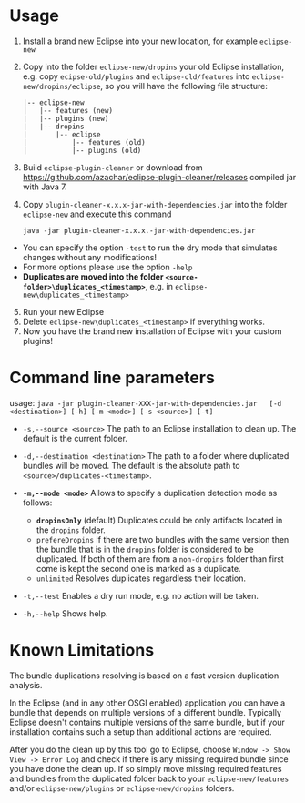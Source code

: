 Usage
=====

1. Install a brand new Eclipse into your new location, for example ``eclipse-new``
2. Copy into the folder ``eclipse-new/dropins``  your old Eclipse installation, 
   e.g. copy ``ecipse-old/plugins`` and ``eclipse-old/features`` into ``eclipse-new/dropins/eclipse``,
   so you will have the following file structure:
  
    ```
    |-- eclipse-new
    |   |-- features (new)
    |   |-- plugins (new)
    |   |-- dropins
    |       |-- eclipse
    |           |-- features (old)
    |           |-- plugins (old)
    ``` 

3. Build ``eclipse-plugin-cleaner`` or download from https://github.com/azachar/eclipse-plugin-cleaner/releases compiled jar with Java 7.
4. Copy ``plugin-cleaner-x.x.x-jar-with-dependencies.jar`` into the folder ``eclipse-new`` and execute this command
 
    ```
    java -jar plugin-cleaner-x.x.x.-jar-with-dependencies.jar
    ```
 
 * You can specify the option ``-test`` to run the dry mode that simulates changes without any modifications!
 * For more options please use the option ``-help``
 * **Duplicates are moved into the folder ``<source-folder>\duplicates_<timestamp>``**, e.g. in ``eclipse-new\duplicates_<timestamp>``
5. Run your new Eclipse
6. Delete ``eclipse-new\duplicates_<timestamp>`` if everything works.
7. Now you have the brand new installation of Eclipse with your custom plugins!


Command line parameters
=======================
 usage: ``java -jar plugin-cleaner-XXX-jar-with-dependencies.jar   [-d <destination>] [-h] [-m <mode>] [-s <source>] [-t]``
 
 * ``-s,--source <source>`` The path to an Eclipse installation to clean up. The default is the current folder.
 * ``-d,--destination <destination>`` The path to a folder where duplicated bundles will be moved. The default is the absolute path to ``<source>/duplicates-<timestamp>``.

 * **``-m,--mode <mode>``** Allows to specify a duplication detection mode as follows: 
    * **``dropinsOnly``** (default) Duplicates could be only artifacts located in the ``dropins`` folder.
    * ``prefereDropins`` If there are two bundles with the same version then the bundle that is in the ``dropins`` folder is considered to be duplicated. If both of them are from a ``non-dropins`` folder than first come is kept the second one is marked as a duplicate.
    * ``unlimited`` Resolves duplicates regardless their location.

 * ``-t,--test`` Enables a dry run mode, e.g. no action will be taken.
 * ``-h,--help`` Shows help.


Known Limitations
==================

The bundle duplications resolving is based on a fast version duplication analysis.

In the Eclipse (and in any other OSGI enabled) application you can have a bundle that depends on multiple versions of a different bundle.
Typically Eclipse doesn't contains multiple versions of the same bundle, but if your installation contains such a setup than additional actions are required.

After you do the clean up by this tool go to Eclipse, choose ``Window -> Show View -> Error Log`` 
and check if there is any missing required bundle since you have done the clean up. If so simply move missing required features and bundles from the duplicated folder back to your ``eclipse-new/features`` and/or ``eclipse-new/plugins`` or ``eclipse-new/dropins`` folders.